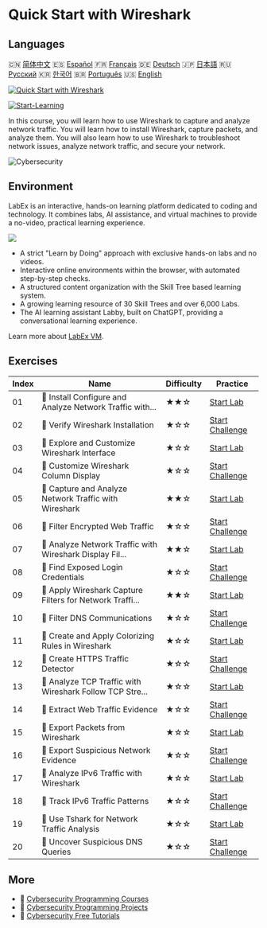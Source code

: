 # Quick Start with Wireshark

## Languages

🇨🇳 [简体中文](README_zh.md) 🇪🇸 [Español](README_es.md) 🇫🇷 [Français](README_fr.md) 🇩🇪 [Deutsch](README_de.md) 🇯🇵 [日本語](README_ja.md) 🇷🇺 [Русский](README_ru.md) 🇰🇷 [한국어](README_ko.md) 🇧🇷 [Português](README_pt.md) 🇺🇸 [English](README.md) 

[![Quick Start with Wireshark](https://cover-creator.labex.io/quick-start-with-wireshark.png)](https://labex.io/en/courses/quick-start-with-wireshark)

[![Start-Learning](https://img.shields.io/badge/Start-Learning-whitesmoke?style=for-the-badge)](https://labex.io/en/courses/quick-start-with-wireshark)

In this course, you will learn how to use Wireshark to capture and analyze network traffic. You will learn how to install Wireshark, capture packets, and analyze them. You will also learn how to use Wireshark to troubleshoot network issues, analyze network traffic, and secure your network.

![Cybersecurity](https://img.shields.io/badge/Cybersecurity-whitesmoke?style=for-the-badge&logo=cybersecurity)


## Environment

LabEx is an interactive, hands-on learning platform dedicated to coding and technology. It combines labs, AI assistance, and virtual machines to provide a no-video, practical learning experience.

![](https://tutorial-screenshot.getvm.io/images/vm-1725247253.png)

- A strict "Learn by Doing" approach with exclusive hands-on labs and no videos.
- Interactive online environments within the browser, with automated step-by-step checks.
- A structured content organization with the Skill Tree based learning system.
- A growing learning resource of 30 Skill Trees and over 6,000 Labs.
- The AI learning assistant Labby, built on ChatGPT, providing a conversational learning experience.

Learn more about [LabEx VM](https://support.labex.io/using-labex/virtual-machine).

## Exercises

|   Index | Name                                                     | Difficulty   | Practice                                                                                                                                            |
|---------|----------------------------------------------------------|--------------|-----------------------------------------------------------------------------------------------------------------------------------------------------|
|      01 | 📖 Install Configure and Analyze Network Traffic with... | ★★☆          | <a target='_blank' href='https://labex.io/en/tutorials/wireshark-install-configure-and-analyze-network-traffic-with-wireshark-415947'>Start Lab</a> |
|      02 | 🎯 Verify Wireshark Installation                         | ★☆☆          | <a target='_blank' href='https://labex.io/en/tutorials/wireshark-verify-wireshark-installation-548783'>Start Challenge</a>                          |
|      03 | 📖 Explore and Customize Wireshark Interface             | ★☆☆          | <a target='_blank' href='https://labex.io/en/tutorials/wireshark-explore-and-customize-wireshark-interface-415949'>Start Lab</a>                    |
|      04 | 🎯 Customize Wireshark Column Display                    | ★☆☆          | <a target='_blank' href='https://labex.io/en/tutorials/wireshark-customize-wireshark-column-display-548785'>Start Challenge</a>                     |
|      05 | 📖 Capture and Analyze Network Traffic with Wireshark    | ★★☆          | <a target='_blank' href='https://labex.io/en/tutorials/wireshark-capture-and-analyze-network-traffic-with-wireshark-415956'>Start Lab</a>           |
|      06 | 🎯 Filter Encrypted Web Traffic                          | ★☆☆          | <a target='_blank' href='https://labex.io/en/tutorials/wireshark-filter-encrypted-web-traffic-548806'>Start Challenge</a>                           |
|      07 | 📖 Analyze Network Traffic with Wireshark Display Fil... | ★★☆          | <a target='_blank' href='https://labex.io/en/tutorials/wireshark-analyze-network-traffic-with-wireshark-display-filters-415944'>Start Lab</a>       |
|      08 | 🎯 Find Exposed Login Credentials                        | ★☆☆          | <a target='_blank' href='https://labex.io/en/tutorials/wireshark-find-exposed-login-credentials-548820'>Start Challenge</a>                         |
|      09 | 📖 Apply Wireshark Capture Filters for Network Traffi... | ★★☆          | <a target='_blank' href='https://labex.io/en/tutorials/wireshark-apply-wireshark-capture-filters-for-network-traffic-analysis-415940'>Start Lab</a> |
|      10 | 🎯 Filter DNS Communications                             | ★☆☆          | <a target='_blank' href='https://labex.io/en/tutorials/wireshark-filter-dns-communications-548826'>Start Challenge</a>                              |
|      11 | 📖 Create and Apply Colorizing Rules in Wireshark        | ★☆☆          | <a target='_blank' href='https://labex.io/en/tutorials/wireshark-create-and-apply-colorizing-rules-in-wireshark-415941'>Start Lab</a>               |
|      12 | 🎯 Create HTTPS Traffic Detector                         | ★☆☆          | <a target='_blank' href='https://labex.io/en/tutorials/wireshark-create-https-traffic-detector-548831'>Start Challenge</a>                          |
|      13 | 📖 Analyze TCP Traffic with Wireshark Follow TCP Stre... | ★☆☆          | <a target='_blank' href='https://labex.io/en/tutorials/wireshark-analyze-tcp-traffic-with-wireshark-follow-tcp-stream-feature-415946'>Start Lab</a> |
|      14 | 🎯 Extract Web Traffic Evidence                          | ★☆☆          | <a target='_blank' href='https://labex.io/en/tutorials/wireshark-extract-web-traffic-evidence-548842'>Start Challenge</a>                           |
|      15 | 📖 Export Packets from Wireshark                         | ★☆☆          | <a target='_blank' href='https://labex.io/en/tutorials/wireshark-export-packets-from-wireshark-415945'>Start Lab</a>                                |
|      16 | 🎯 Export Suspicious Network Evidence                    | ★☆☆          | <a target='_blank' href='https://labex.io/en/tutorials/wireshark-export-suspicious-network-evidence-548847'>Start Challenge</a>                     |
|      17 | 📖 Analyze IPv6 Traffic with Wireshark                   | ★☆☆          | <a target='_blank' href='https://labex.io/en/tutorials/wireshark-analyze-ipv6-traffic-with-wireshark-415950'>Start Lab</a>                          |
|      18 | 🎯 Track IPv6 Traffic Patterns                           | ★☆☆          | <a target='_blank' href='https://labex.io/en/tutorials/wireshark-track-ipv6-traffic-patterns-548851'>Start Challenge</a>                            |
|      19 | 📖 Use Tshark for Network Traffic Analysis               | ★☆☆          | <a target='_blank' href='https://labex.io/en/tutorials/wireshark-use-tshark-for-network-traffic-analysis-415942'>Start Lab</a>                      |
|      20 | 🎯 Uncover Suspicious DNS Queries                        | ★☆☆          | <a target='_blank' href='https://labex.io/en/tutorials/wireshark-uncover-suspicious-dns-queries-548854'>Start Challenge</a>                         |

## More

- 🔗 [Cybersecurity Programming Courses](https://github.com/labex-labs/awesome-programming-courses)
- 🔗 [Cybersecurity Programming Projects](https://github.com/labex-labs/awesome-programming-projects)
- 🔗 [Cybersecurity Free Tutorials](https://github.com/labex-labs/cybersecurity-free-tutorials)

